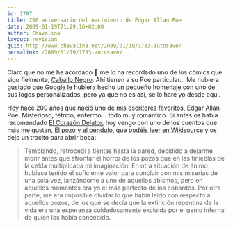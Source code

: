 ```yaml
---
id: 1787
title: 200 aniversario del nacimiento de Edgar Allan Poe
date: 2009-01-19T21:29:16+02:00
author: Chavalina
layout: revision
guid: http://www.chavalina.net/2009/01/19/1783-autosave/
permalink: /2009/01/19/1783-autosave/
---
```

Claro que no me he acordado 🙂 me lo ha recordado uno de los cómics que sigo fielmente, [Caballo Negro](http://www.caballonegro.cn/2009/01/poes-200th.html). Ahí tienen a su Poe particular… Me hubiera gustado que Google le hubiera hecho un pequeño homenaje con uno de sus logos personalizados, pero ya que no es así, se lo haré yo desde aquí.

Hoy hace 200 años que nació [uno de mis escritores favoritos](http://www.chavalina.net/2004/01/14/post-20/), Edgar Allan Poe. Misterioso, tétrico, enfermo… todo muy romántico. Si antes os había recomendado [El Corazón Delator](http://es.wikipedia.org/wiki/El_coraz%C3%B3n_delator), hoy vengo con uno de los cuentos que más me gustan, [El pozo y el péndulo](http://es.wikipedia.org/wiki/El_pozo_y_el_p%C3%A9ndulo), que [podéis leer en Wikisource](http://es.wikisource.org/wiki/El_pozo_y_el_p%C3%A9ndulo) y os dejo un trocito para abrir boca:

> Temblando, retrocedí a tientas hasta la pared, decidido a dejarme morir antes que afrontar el horror de los pozos que en las tinieblas de la celda multiplicaba mi imaginación. En otra situación de ánimo hubiese tenido el suficiente valor para concluir con mis miserias de una sola vez, lanzándome a uno de aquellos abismos, pero en aquellos momentos era yo el más perfecto de los cobardes. Por otra parte, me era imposible olvidar lo que había leído con respecto a aquellos pozos, de los que se decía que la extinción repentina de la vida era una esperanza cuidadosamente excluida por el genio infernal de quien los había concebido.